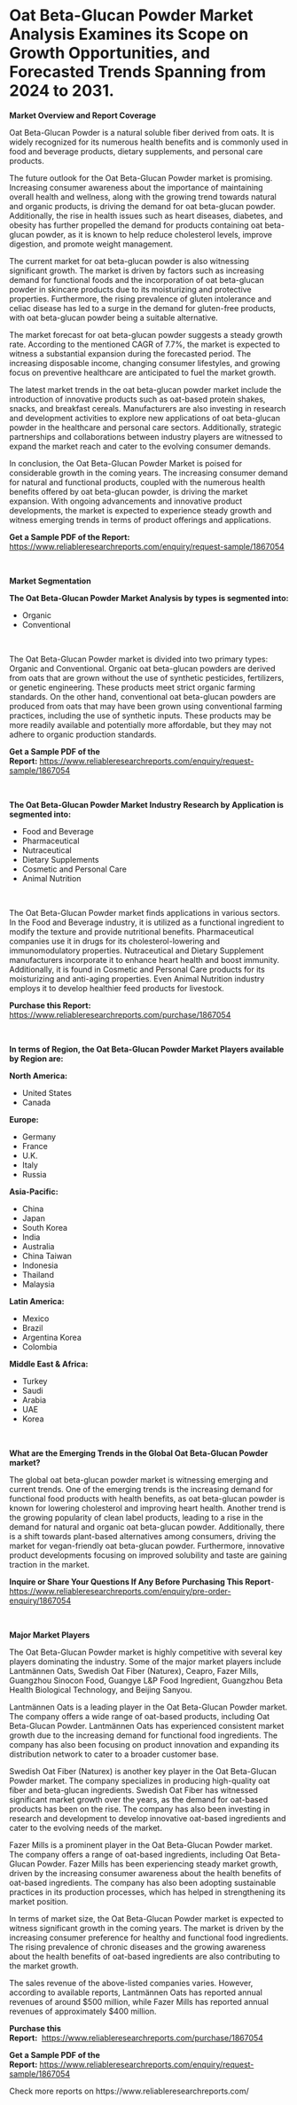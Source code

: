 <p><h1>Oat Beta-Glucan Powder Market Analysis Examines its Scope on Growth Opportunities, and Forecasted Trends Spanning from 2024 to 2031.</h1></p><p><strong>Market Overview and Report Coverage</strong></p>
<p><p>Oat Beta-Glucan Powder is a natural soluble fiber derived from oats. It is widely recognized for its numerous health benefits and is commonly used in food and beverage products, dietary supplements, and personal care products.</p><p>The future outlook for the Oat Beta-Glucan Powder market is promising. Increasing consumer awareness about the importance of maintaining overall health and wellness, along with the growing trend towards natural and organic products, is driving the demand for oat beta-glucan powder. Additionally, the rise in health issues such as heart diseases, diabetes, and obesity has further propelled the demand for products containing oat beta-glucan powder, as it is known to help reduce cholesterol levels, improve digestion, and promote weight management.</p><p>The current market for oat beta-glucan powder is also witnessing significant growth. The market is driven by factors such as increasing demand for functional foods and the incorporation of oat beta-glucan powder in skincare products due to its moisturizing and protective properties. Furthermore, the rising prevalence of gluten intolerance and celiac disease has led to a surge in the demand for gluten-free products, with oat beta-glucan powder being a suitable alternative.</p><p>The market forecast for oat beta-glucan powder suggests a steady growth rate. According to the mentioned CAGR of 7.7%, the market is expected to witness a substantial expansion during the forecasted period. The increasing disposable income, changing consumer lifestyles, and growing focus on preventive healthcare are anticipated to fuel the market growth. </p><p>The latest market trends in the oat beta-glucan powder market include the introduction of innovative products such as oat-based protein shakes, snacks, and breakfast cereals. Manufacturers are also investing in research and development activities to explore new applications of oat beta-glucan powder in the healthcare and personal care sectors. Additionally, strategic partnerships and collaborations between industry players are witnessed to expand the market reach and cater to the evolving consumer demands.</p><p>In conclusion, the Oat Beta-Glucan Powder Market is poised for considerable growth in the coming years. The increasing consumer demand for natural and functional products, coupled with the numerous health benefits offered by oat beta-glucan powder, is driving the market expansion. With ongoing advancements and innovative product developments, the market is expected to experience steady growth and witness emerging trends in terms of product offerings and applications.</p></p>
<p><strong>Get a Sample PDF of the Report:</strong> <a href="https://www.reliableresearchreports.com/enquiry/request-sample/1867054">https://www.reliableresearchreports.com/enquiry/request-sample/1867054</a></p>
<p>&nbsp;</p>
<p><strong>Market Segmentation</strong></p>
<p><strong>The Oat Beta-Glucan Powder Market Analysis by types is segmented into:</strong></p>
<p><ul><li>Organic</li><li>Conventional</li></ul></p>
<p>&nbsp;</p>
<p><p>The Oat Beta-Glucan Powder market is divided into two primary types: Organic and Conventional. Organic oat beta-glucan powders are derived from oats that are grown without the use of synthetic pesticides, fertilizers, or genetic engineering. These products meet strict organic farming standards. On the other hand, conventional oat beta-glucan powders are produced from oats that may have been grown using conventional farming practices, including the use of synthetic inputs. These products may be more readily available and potentially more affordable, but they may not adhere to organic production standards.</p></p>
<p><strong>Get a Sample PDF of the Report:</strong>&nbsp;<a href="https://www.reliableresearchreports.com/enquiry/request-sample/1867054">https://www.reliableresearchreports.com/enquiry/request-sample/1867054</a></p>
<p>&nbsp;</p>
<p><strong>The Oat Beta-Glucan Powder Market Industry Research by Application is segmented into:</strong></p>
<p><ul><li>Food and Beverage</li><li>Pharmaceutical</li><li>Nutraceutical</li><li>Dietary Supplements</li><li>Cosmetic and Personal Care</li><li>Animal Nutrition</li></ul></p>
<p>&nbsp;</p>
<p><p>The Oat Beta-Glucan Powder market finds applications in various sectors. In the Food and Beverage industry, it is utilized as a functional ingredient to modify the texture and provide nutritional benefits. Pharmaceutical companies use it in drugs for its cholesterol-lowering and immunomodulatory properties. Nutraceutical and Dietary Supplement manufacturers incorporate it to enhance heart health and boost immunity. Additionally, it is found in Cosmetic and Personal Care products for its moisturizing and anti-aging properties. Even Animal Nutrition industry employs it to develop healthier feed products for livestock.</p></p>
<p><strong>Purchase this Report:</strong>&nbsp; <a href="https://www.reliableresearchreports.com/purchase/1867054">https://www.reliableresearchreports.com/purchase/1867054</a></p>
<p>&nbsp;</p>
<p><strong>In terms of Region, the Oat Beta-Glucan Powder Market Players available by Region are:</strong></p>
<p>
    <p> <strong> North America: </strong>
        <ul>
            <li>United States</li>
            <li>Canada</li>
        </ul>
        </p> 
    <p> <strong> Europe: </strong>
        <ul>
            <li>Germany</li>
            <li>France</li>
            <li>U.K.</li>
            <li>Italy</li>
            <li>Russia</li>
        </ul>
        </p> 
    <p> <strong> Asia-Pacific: </strong>
        <ul>
            <li>China</li>
            <li>Japan</li>
            <li>South Korea</li>
            <li>India</li>
            <li>Australia</li>
            <li>China Taiwan</li>
            <li>Indonesia</li>
            <li>Thailand</li>
            <li>Malaysia</li>
        </ul>
        </p> 
    <p> <strong> Latin America: </strong>
        <ul>
            <li>Mexico</li>
            <li>Brazil</li>
            <li>Argentina Korea</li>
            <li>Colombia</li>
        </ul>
        </p> 
    <p> <strong> Middle East & Africa: </strong>
        <ul>
            <li>Turkey</li>
            <li>Saudi</li>
            <li>Arabia</li>
            <li>UAE</li>
            <li>Korea</li>
        </ul>
    </p>
    </p>
<p>&nbsp;</p>
<p><strong>What are the Emerging Trends in the Global Oat Beta-Glucan Powder market?</strong></p>
<p><p>The global oat beta-glucan powder market is witnessing emerging and current trends. One of the emerging trends is the increasing demand for functional food products with health benefits, as oat beta-glucan powder is known for lowering cholesterol and improving heart health. Another trend is the growing popularity of clean label products, leading to a rise in the demand for natural and organic oat beta-glucan powder. Additionally, there is a shift towards plant-based alternatives among consumers, driving the market for vegan-friendly oat beta-glucan powder. Furthermore, innovative product developments focusing on improved solubility and taste are gaining traction in the market.</p></p>
<p><strong>Inquire or Share Your Questions If Any Before Purchasing This Report</strong>- <a href="https://www.reliableresearchreports.com/enquiry/pre-order-enquiry/1867054">https://www.reliableresearchreports.com/enquiry/pre-order-enquiry/1867054</a></p>
<p>&nbsp;</p>
<p><strong>Major Market Players</strong></p>
<p><p>The Oat Beta-Glucan Powder market is highly competitive with several key players dominating the industry. Some of the major market players include Lantmännen Oats, Swedish Oat Fiber (Naturex), Ceapro, Fazer Mills, Guangzhou Sinocon Food, Guangye L&P Food Ingredient, Guangzhou Beta Health Biological Technology, and Beijing Sanyou.</p><p>Lantmännen Oats is a leading player in the Oat Beta-Glucan Powder market. The company offers a wide range of oat-based products, including Oat Beta-Glucan Powder. Lantmännen Oats has experienced consistent market growth due to the increasing demand for functional food ingredients. The company has also been focusing on product innovation and expanding its distribution network to cater to a broader customer base.</p><p>Swedish Oat Fiber (Naturex) is another key player in the Oat Beta-Glucan Powder market. The company specializes in producing high-quality oat fiber and beta-glucan ingredients. Swedish Oat Fiber has witnessed significant market growth over the years, as the demand for oat-based products has been on the rise. The company has also been investing in research and development to develop innovative oat-based ingredients and cater to the evolving needs of the market.</p><p>Fazer Mills is a prominent player in the Oat Beta-Glucan Powder market. The company offers a range of oat-based ingredients, including Oat Beta-Glucan Powder. Fazer Mills has been experiencing steady market growth, driven by the increasing consumer awareness about the health benefits of oat-based ingredients. The company has also been adopting sustainable practices in its production processes, which has helped in strengthening its market position.</p><p>In terms of market size, the Oat Beta-Glucan Powder market is expected to witness significant growth in the coming years. The market is driven by the increasing consumer preference for healthy and functional food ingredients. The rising prevalence of chronic diseases and the growing awareness about the health benefits of oat-based ingredients are also contributing to the market growth.</p><p>The sales revenue of the above-listed companies varies. However, according to available reports, Lantmännen Oats has reported annual revenues of around $500 million, while Fazer Mills has reported annual revenues of approximately $400 million.</p></p>
<p><strong>Purchase this Report:</strong>&nbsp;&nbsp;<a href="https://www.reliableresearchreports.com/purchase/1867054">https://www.reliableresearchreports.com/purchase/1867054</a></p>
<p></p>
<p><strong>Get a Sample PDF of the Report:</strong>&nbsp;<a href="https://www.reliableresearchreports.com/enquiry/request-sample/1867054">https://www.reliableresearchreports.com/enquiry/request-sample/1867054</a></p>
<p>Check more reports on https://www.reliableresearchreports.com/</p>